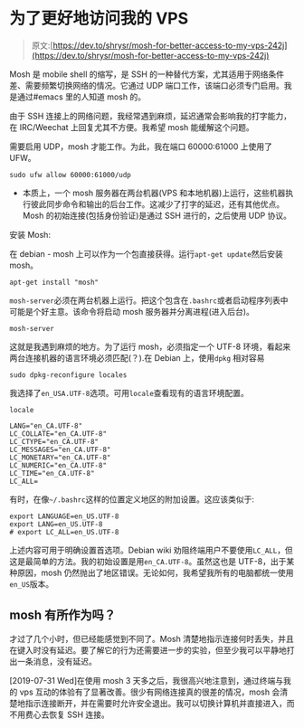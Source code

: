 # 为了更好地访问我的 VPS

> 原文:[https://dev.to/shrysr/mosh-for-better-access-to-my-vps-242j](https://dev.to/shrysr/mosh-for-better-access-to-my-vps-242j)

Mosh 是 mobile shell 的缩写，是 SSH 的一种替代方案，尤其适用于网络条件差、需要频繁切换网络的情况。它通过 UDP 端口工作，该端口必须专门启用。我是通过#emacs 里的人知道 mosh 的。

由于 SSH 连接上的网络问题，我经常遇到麻烦，延迟通常会影响我的打字能力，在 IRC/Weechat 上回复尤其不方便。我希望 mosh 能缓解这个问题。

需要启用 UDP，mosh 才能工作。为此，我在端口 60000:61000 上使用了 UFW。

```
sudo ufw allow 60000:61000/udp 
```

*   本质上，一个 mosh 服务器在两台机器(VPS 和本地机器)上运行，这些机器执行彼此同步命令和输出的后台工作。这减少了打字的延迟，还有其他优点。Mosh 的初始连接(包括身份验证)是通过 SSH 进行的，之后使用 UDP 协议。

安装 Mosh:

在 debian - mosh 上可以作为一个包直接获得。运行`apt-get update`然后安装 mosh。

```
apt-get install "mosh" 
```

`mosh-server`必须在两台机器上运行。把这个包含在`.bashrc`或者启动程序列表中可能是个好主意。该命令将启动 mosh 服务器并分离进程(进入后台)。

```
mosh-server 
```

这就是我遇到麻烦的地方。为了运行 mosh，必须指定一个 UTF-8 环境，看起来两台连接机器的语言环境必须匹配(？).在 Debian 上，使用`dpkg`
相对容易

```
sudo dpkg-reconfigure locales 
```

我选择了`en_USA.UTF-8`选项。可用`locale`查看现有的语言环境配置。

```
locale

LANG="en_CA.UTF-8"
LC_COLLATE="en_CA.UTF-8"
LC_CTYPE="en_CA.UTF-8"
LC_MESSAGES="en_CA.UTF-8"
LC_MONETARY="en_CA.UTF-8"
LC_NUMERIC="en_CA.UTF-8"
LC_TIME="en_CA.UTF-8"
LC_ALL= 
```

有时，在像`~/.bashrc`这样的位置定义地区的附加设置。这应该类似于:

```
export LANGUAGE=en_US.UTF-8
export LANG=en_US.UTF-8
# export LC_ALL=en_US.UTF-8 
```

上述内容可用于明确设置首选项。Debian wiki 劝阻终端用户不要使用`LC_ALL`，但这是最简单的方法。我的初始设置是用`en_CA.UTF-8`。虽然这也是 UTF-8，出于某种原因，mosh 仍然抛出了地区错误。无论如何，我希望我所有的电脑都统一使用`en_US`版本。

## mosh 有所作为吗？

才过了几个小时，但已经能感觉到不同了。Mosh 清楚地指示连接何时丢失，并且在键入时没有延迟。要了解它的行为还需要进一步的实验，但至少我可以平静地打出一条消息，没有延迟。

[2019-07-31 Wed]在使用 mosh 3 天多之后，我很高兴地注意到，通过终端与我的 vps 互动的体验有了显著改善。很少有网络连接真的很差的情况，mosh 会清楚地指示连接断开，并在需要时允许安全退出。我可以切换计算机并直接进入，而不用费心去恢复 SSH 连接。